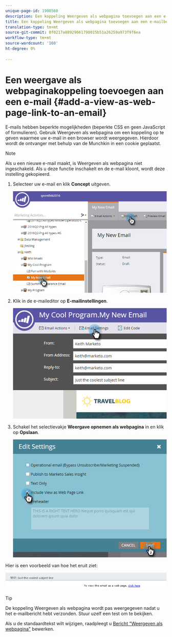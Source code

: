 ```yaml
---
unique-page-id: 1900560
description: Een koppeling Weergeven als webpagina toevoegen aan een e-mail - Marketo Docs - Productdocumentatie
title: Een koppeling Weergeven als webpagina toevoegen aan een e-mailbericht
translation-type: tm+mt
source-git-commit: 0f0217a88929661798015b51a26259a973f9f6ea
workflow-type: tm+mt
source-wordcount: '160'
ht-degree: 0%

---
```



# Een weergave als webpaginakoppeling toevoegen aan een e-mail {#add-a-view-as-web-page-link-to-an-email}

E-mails hebben beperkte mogelijkheden (beperkte CSS en geen JavaScript of formulieren). Gebruik Weergeven als webpagina om een koppeling op te geven waarmee uw e-mail in een browser wordt weergegeven. Hierdoor wordt de ontvanger met behulp van de Munchkin in een cookie geplaatst.

>[!NOTE]
>
>Als u een nieuwe e-mail maakt, is Weergeven als webpagina niet ingeschakeld. Als u deze functie inschakelt en de e-mail kloont, wordt deze instelling gekopieerd.

1. Selecteer uw e-mail en klik **Concept** uitgeven.

   ![](assets/one-5.png)

1. Klik in de e-maileditor op **E-mailinstellingen**.

   ![](assets/two-5.png)

1. Schakel het selectievakje **Weergave opnemen als webpagina** in en klik op **Opslaan**.

   ![](assets/three-4.png)

Hier is een voorbeeld van hoe het eruit ziet:

![](assets/four-3.png)

>[!TIP]
>
>De koppeling Weergeven als webpagina wordt pas weergegeven nadat u het e-mailbericht hebt verzonden. Stuur uzelf een test om te bekijken.

Als u de standaardtekst wilt wijzigen, raadpleegt u [Bericht &quot;Weergeven als webpagina&quot;](/help/marketo/product-docs/administration/email-setup/edit-the-view-as-web-page-message.md) bewerken.
